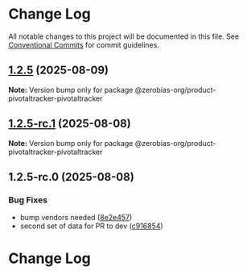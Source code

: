 # Change Log

All notable changes to this project will be documented in this file.
See [Conventional Commits](https://conventionalcommits.org) for commit guidelines.

## [1.2.5](https://github.com/zerobias-org/product/compare/@zerobias-org/product-pivotaltracker-pivotaltracker@1.2.5-rc.1...@zerobias-org/product-pivotaltracker-pivotaltracker@1.2.5) (2025-08-09)

**Note:** Version bump only for package @zerobias-org/product-pivotaltracker-pivotaltracker





## [1.2.5-rc.1](https://github.com/zerobias-org/product/compare/@zerobias-org/product-pivotaltracker-pivotaltracker@1.2.5-rc.0...@zerobias-org/product-pivotaltracker-pivotaltracker@1.2.5-rc.1) (2025-08-08)

**Note:** Version bump only for package @zerobias-org/product-pivotaltracker-pivotaltracker





## 1.2.5-rc.0 (2025-08-08)


### Bug Fixes

* bump vendors needed ([8e2e457](https://github.com/zerobias-org/product/commit/8e2e457e0b5d7141a05e8f2c178bc2854f2b7178))
* second set of data for PR to dev ([c916854](https://github.com/zerobias-org/product/commit/c916854bcf229b1c2042ffdea18472d66a061aaf))





# Change Log
